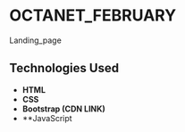 # OCTANET_FEBRUARY
Landing_page 
## Technologies Used  
- **HTML**  
- **CSS**  
- **Bootstrap (CDN LINK)**  
- **JavaScript 
